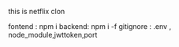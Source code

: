 this is netflix clon 

fontend : npm i 
backend: npm i -f 
gitignore : .env , node_module,jwttoken,port
